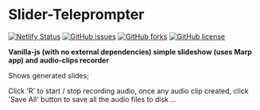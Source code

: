 # Slider-Teleprompter

[![Netlify Status](https://api.netlify.com/api/v1/badges/21b9fdd9-c511-47ff-b0d6-dd5eecf79f41/deploy-status)](https://app.netlify.com/sites/slider-teleprompter/deploys)
[![GitHub issues](https://img.shields.io/github/issues/VovanSuper/Slider-teleprompter)](https://github.com/VovanSuper/Slider-teleprompter/issues)
[![GitHub forks](https://img.shields.io/github/forks/VovanSuper/Slider-teleprompter)](https://github.com/VovanSuper/Slider-teleprompter/network)
[![GitHub license](https://img.shields.io/github/license/VovanSuper/Slider-teleprompter)](https://github.com/VovanSuper/Slider-teleprompter/blob/main/LICENSE)

**Vanilla-js (with no external dependencies) simple slideshow (uses Marp app) and audio-clips recorder**

Shows generated slides;

Click 'R' to start / stop recording audio, once any audio clip created, click 'Save All' button to save all the audio files to disk ...
